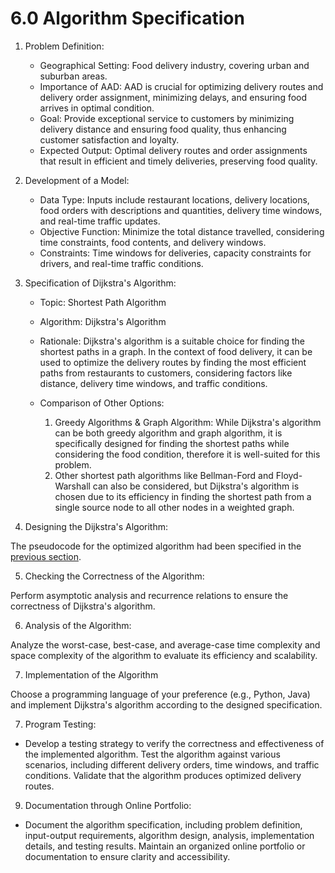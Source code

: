 # 6.0 Algorithm Specification

1.  Problem Definition:

    * Geographical Setting: Food delivery industry, covering urban and suburban areas.
    * Importance of AAD: AAD is crucial for optimizing delivery routes and delivery order assignment, minimizing delays, and ensuring food arrives in optimal condition.
    * Goal: Provide exceptional service to customers by minimizing delivery distance and ensuring food quality, thus enhancing customer satisfaction and loyalty.
    * Expected Output: Optimal delivery routes and order assignments that result in efficient and timely deliveries, preserving food quality.


2.  Development of a Model:

    * Data Type: Inputs include restaurant locations, delivery locations, food orders with descriptions and quantities, delivery time windows, and real-time traffic updates.
    * Objective Function: Minimize the total distance travelled, considering time constraints, food contents, and delivery windows.
    * Constraints: Time windows for deliveries, capacity constraints for drivers, and real-time traffic conditions.


3. Specification of Dijkstra's Algorithm:
   * Topic: Shortest Path Algorithm
   * Algorithm: Dijkstra's Algorithm
   * Rationale: Dijkstra's algorithm is a suitable choice for finding the shortest paths in a graph. In the context of food delivery, it can be used to optimize the delivery routes by finding the most efficient paths from restaurants to customers, considering factors like distance, delivery time windows, and traffic conditions.
   *   Comparison of Other Options:

       1. Greedy Algorithms & Graph Algorithm: While Dijkstra's algorithm can be both greedy algorithm and graph algorithm, it is specifically designed for finding the shortest paths while considering the food condition, therefore it is well-suited for this problem.
       2. Other shortest path algorithms like Bellman-Ford and Floyd-Warshall can also be considered, but Dijkstra's algorithm is chosen due to its efficiency in finding the shortest path from a single source node to all other nodes in a weighted graph.


4. Designing the Dijkstra's Algorithm:

&#x20;     The pseudocode for the optimized algorithm had been specified in the [previous section](../part\_2\_algorithm\_design/5\_algorithm\_design/5.3\_best\_travelling\_route.md).

5. Checking the Correctness of the Algorithm:

&#x20;        Perform asymptotic analysis and recurrence relations to ensure the correctness of Dijkstra's algorithm.

6. Analysis of the Algorithm:

&#x20;     Analyze the worst-case, best-case, and average-case time complexity and space complexity of the algorithm to evaluate its efficiency and scalability.

7. Implementation of the Algorithm

&#x20;      Choose a programming language of your preference (e.g., Python, Java) and implement Dijkstra's algorithm according to the designed specification.

7. Program Testing:

* Develop a testing strategy to verify the correctness and effectiveness of the implemented algorithm. Test the algorithm against various scenarios, including different delivery orders, time windows, and traffic conditions. Validate that the algorithm produces optimized delivery routes.

9. Documentation through Online Portfolio:

* Document the algorithm specification, including problem definition, input-output requirements, algorithm design, analysis, implementation details, and testing results. Maintain an organized online portfolio or documentation to ensure clarity and accessibility.
